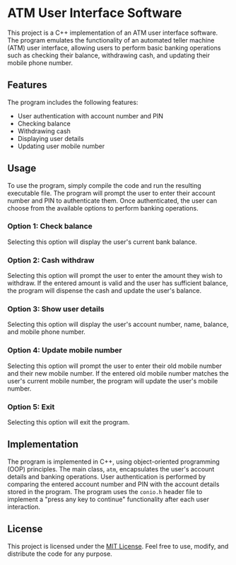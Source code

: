 
# ATM User Interface Software

This project is a C++ implementation of an ATM user interface software. The program emulates the functionality of an automated teller machine (ATM) user interface, allowing users to perform basic banking operations such as checking their balance, withdrawing cash, and updating their mobile phone number.

## Features

The program includes the following features:

- User authentication with account number and PIN
- Checking balance
- Withdrawing cash
- Displaying user details
- Updating user mobile number

## Usage

To use the program, simply compile the code and run the resulting executable file. The program will prompt the user to enter their account number and PIN to authenticate them. Once authenticated, the user can choose from the available options to perform banking operations.

### Option 1: Check balance

Selecting this option will display the user's current bank balance.

### Option 2: Cash withdraw

Selecting this option will prompt the user to enter the amount they wish to withdraw. If the entered amount is valid and the user has sufficient balance, the program will dispense the cash and update the user's balance.

### Option 3: Show user details

Selecting this option will display the user's account number, name, balance, and mobile phone number.

### Option 4: Update mobile number

Selecting this option will prompt the user to enter their old mobile number and their new mobile number. If the entered old mobile number matches the user's current mobile number, the program will update the user's mobile number.

### Option 5: Exit

Selecting this option will exit the program.

## Implementation

The program is implemented in C++, using object-oriented programming (OOP) principles. The main class, `atm`, encapsulates the user's account details and banking operations. User authentication is performed by comparing the entered account number and PIN with the account details stored in the program. The program uses the `conio.h` header file to implement a "press any key to continue" functionality after each user interaction.

## License

This project is licensed under the [MIT License](LICENSE). Feel free to use, modify, and distribute the code for any purpose.
